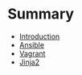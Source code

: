 # Summary

* [Introduction](README.md)
* [Ansible](ansible/README.md)
* [Vagrant](vagrant/README.md)
* [Jinja2](jinja2/README.md)

